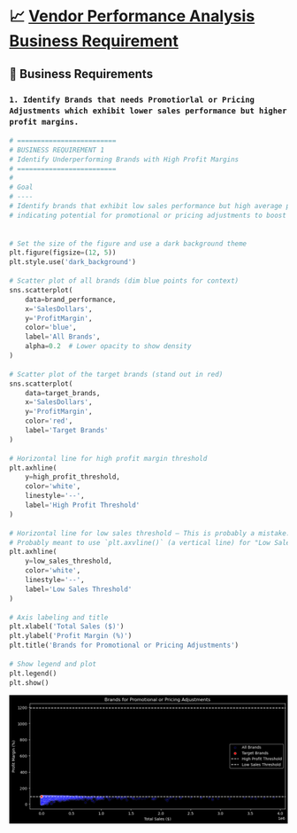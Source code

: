 # 📈 [Vendor Performance Analysis Business Requirement](Vendor_Performance_Analysis.ipynb)

## 📌 Business Requirements

### `1. Identify Brands that needs Promotiorlal or Pricing Adjustments which exhibit lower sales performance but higher profit margins.`

```python
# =========================
# BUSINESS REQUIREMENT 1
# Identify Underperforming Brands with High Profit Margins
# =========================
#
# Goal
# ----
# Identify brands that exhibit low sales performance but high average profit margins,
# indicating potential for promotional or pricing adjustments to boost volume.


# Set the size of the figure and use a dark background theme
plt.figure(figsize=(12, 5))
plt.style.use('dark_background')

# Scatter plot of all brands (dim blue points for context)
sns.scatterplot(
    data=brand_performance, 
    x='SalesDollars', 
    y='ProfitMargin', 
    color='blue', 
    label='All Brands', 
    alpha=0.2  # Lower opacity to show density
)

# Scatter plot of the target brands (stand out in red)
sns.scatterplot(
    data=target_brands, 
    x='SalesDollars', 
    y='ProfitMargin', 
    color='red', 
    label='Target Brands'
)

# Horizontal line for high profit margin threshold
plt.axhline(
    y=high_profit_threshold, 
    color='white', 
    linestyle='--', 
    label='High Profit Threshold'
)

# Horizontal line for low sales threshold — This is probably a mistake.
# Probably meant to use `plt.axvline()` (a vertical line) for "Low Sales Threshold"
plt.axhline(
    y=low_sales_threshold, 
    color='white', 
    linestyle='--', 
    label='Low Sales Threshold'
)

# Axis labeling and title
plt.xlabel('Total Sales ($)')
plt.ylabel('Profit Margin (%)')
plt.title('Brands for Promotional or Pricing Adjustments')

# Show legend and plot
plt.legend()
plt.show()

```
![Requirment 1](https://github.com/Shivs0147/Vendor-Performance-Analysis-in-Python/blob/main/Snapshot_of_Requirment1.png?raw=true)
